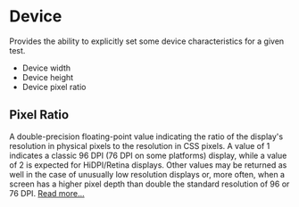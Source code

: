 # Device

Provides the ability to explicitly set some device characteristics for a given test.

* Device width
* Device height
* Device pixel ratio

## Pixel Ratio

A double-precision floating-point value indicating the ratio of the display's resolution in physical pixels to the resolution in CSS pixels. A value of 1 indicates a classic 96 DPI (76 DPI on some platforms) display, while a value of 2 is expected for HiDPI/Retina displays. Other values may be returned as well in the case of unusually low resolution displays or, more often, when a screen has a higher pixel depth than double the standard resolution of 96 or 76 DPI. [Read more...](https://developer.mozilla.org/en-US/docs/Web/API/Window/devicePixelRatio)

